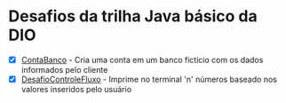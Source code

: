 # Desafios da trilha Java básico da DIO

- [x] [ContaBanco](https://github.com/bgbaine/dio-trilha-java-basico/tree/main/ContaBanco) - Cria uma conta em um banco fictício com os dados informados pelo cliente
- [X] [DesafioControleFluxo](https://github.com/bgbaine/dio-trilha-java-basico/tree/main/DesafioControleFluxo) - Imprime no terminal 'n' números baseado nos valores inseridos pelo usuário
<!-- [ ]
- [ ]
